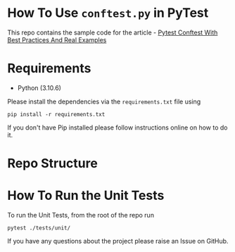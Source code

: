 # How To Use `conftest.py` in PyTest

This repo contains the sample code for the article - [Pytest Conftest With Best Practices And Real Examples](https://pytest-with-eric/pytest-best-practices/pytest-conftest/)

# Requirements
* Python (3.10.6)

Please install the dependencies via the `requirements.txt` file using 
```commandline
pip install -r requirements.txt
```
If you don't have Pip installed please follow instructions online on how to do it.   

# Repo Structure


# How To Run the Unit Tests
To run the Unit Tests, from the root of the repo run
```commandline
pytest ./tests/unit/
```

If you have any questions about the project please raise an Issue on GitHub. 
